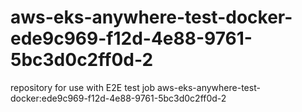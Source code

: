 # aws-eks-anywhere-test-docker-ede9c969-f12d-4e88-9761-5bc3d0c2ff0d-2
repository for use with E2E test job aws-eks-anywhere-test-docker:ede9c969-f12d-4e88-9761-5bc3d0c2ff0d-2
